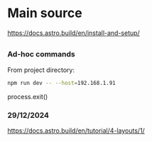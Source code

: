 # Main source

<https://docs.astro.build/en/install-and-setup/>

## 


### Ad-hoc commands

From project directory:

```sh
npm run dev -- --host=192.168.1.91
```

process.exit()

### 29/12/2024

https://docs.astro.build/en/tutorial/4-layouts/1/
